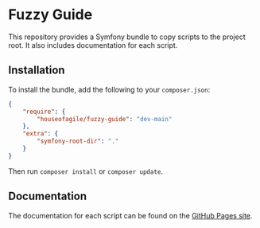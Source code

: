 # Fuzzy Guide

This repository provides a Symfony bundle to copy scripts to the project root. It also includes documentation for each script.

## Installation

To install the bundle, add the following to your `composer.json`:

```json
{
    "require": {
        "houseofagile/fuzzy-guide": "dev-main"
    },
    "extra": {
        "symfony-root-dir": "."
    }
}
```

Then run `composer install` or `composer update`.

## Documentation

The documentation for each script can be found on the [GitHub Pages site](https://houseofagile.github.io/fuzzy-guide/).
